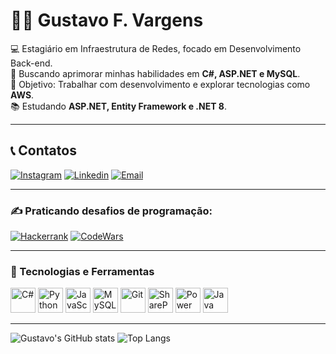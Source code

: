# 👨‍💻 Gustavo F. Vargens
💻 Estagiário em Infraestrutura de Redes, focado em Desenvolvimento Back-end.  
🚀 Buscando aprimorar minhas habilidades em **C#, ASP.NET e MySQL**.  
🎯 Objetivo: Trabalhar com desenvolvimento e explorar tecnologias como **AWS**.  
📚 Estudando **ASP.NET, Entity Framework e .NET 8**.  

<hr>

## 📞 Contatos
[![Instagram](https://img.shields.io/badge/Instagram-E4405F?style=for-the-badge&logo=instagram&logoColor=white)](https://www.instagram.com/guferreirav/)
[![Linkedin](https://img.shields.io/badge/LinkedIn-0077B5?style=for-the-badge&logo=linkedin&logoColor=white)](https://www.linkedin.com/in/gustavoferreiravargens/)
[![Email](https://img.shields.io/badge/Email-D14836?style=for-the-badge&logo=gmail&logoColor=white)](mailto:gustavoferreiravargens@gmail.com)

<hr>

### ✍ Praticando desafios de programação:
[![Hackerrank](https://img.shields.io/badge/-Hackerrank-2EC866?style=for-the-badge&logo=HackerRank&logoColor=white)](https://www.hackerrank.com/profile/gustavoferreira8)
[![CodeWars](https://img.shields.io/badge/CodeWars-B1361E?style=for-the-badge&logo=codewars&logoColor=white)](https://www.codewars.com/users/GuFerreiraV)

<hr>

### 🚀 Tecnologias e Ferramentas
<p align="left">
  <img src="https://cdn.jsdelivr.net/gh/devicons/devicon/icons/csharp/csharp-original.svg" alt="C#" width="40" height="40"/>
  <img src="https://cdn.jsdelivr.net/gh/devicons/devicon/icons/python/python-original.svg" alt="Python" width="40" height="40"/>
  <img src="https://cdn.jsdelivr.net/gh/devicons/devicon/icons/javascript/javascript-original.svg" alt="JavaScript" width="40" height="40"/>
  <img src="https://cdn.jsdelivr.net/gh/devicons/devicon/icons/mysql/mysql-original.svg" alt="MySQL" width="40" height="40"/>
  <img src="https://cdn.jsdelivr.net/gh/devicons/devicon/icons/git/git-original.svg" alt="Git" width="40" height="40"/>
  <img src="https://img.icons8.com/fluency/48/microsoft-sharepoint-2019.png" alt="SharePoint" width="40" height="40"/>
  <img src="https://img.icons8.com/?size=100&id=kTTt25v6Drpd&format=png&color=000000" alt="Power Automate" width="40" height="40"/>
  <img src="https://cdn.jsdelivr.net/gh/devicons/devicon/icons/java/java-original.svg" alt="Java" width="40" height="40"/>
</p>

<hr>

![Gustavo's GitHub stats](https://github-readme-stats.vercel.app/api?username=GuFerreiraV&hide=issues&bg_color=00000000)
![Top Langs](https://github-readme-stats.vercel.app/api/top-langs/?username=GuFerreiraV&layout=compact&bg_color=00000000)
